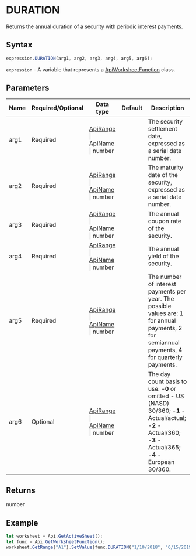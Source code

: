 # DURATION

Returns the annual duration of a security with periodic interest payments.

## Syntax

```javascript
expression.DURATION(arg1, arg2, arg3, arg4, arg5, arg6);
```

`expression` - A variable that represents a [ApiWorksheetFunction](../ApiWorksheetFunction.md) class.

## Parameters

| **Name** | **Required/Optional** | **Data type** | **Default** | **Description** |
| ------------- | ------------- | ------------- | ------------- | ------------- |
| arg1 | Required | [ApiRange](../../ApiRange/ApiRange.md) \| [ApiName](../../ApiName/ApiName.md) \| number |  | The security settlement date, expressed as a serial date number. |
| arg2 | Required | [ApiRange](../../ApiRange/ApiRange.md) \| [ApiName](../../ApiName/ApiName.md) \| number |  | The maturity date of the security, expressed as a serial date number. |
| arg3 | Required | [ApiRange](../../ApiRange/ApiRange.md) \| [ApiName](../../ApiName/ApiName.md) \| number |  | The annual coupon rate of the security. |
| arg4 | Required | [ApiRange](../../ApiRange/ApiRange.md) \| [ApiName](../../ApiName/ApiName.md) \| number |  | The annual yield of the security. |
| arg5 | Required | [ApiRange](../../ApiRange/ApiRange.md) \| [ApiName](../../ApiName/ApiName.md) \| number |  | The number of interest payments per year. The possible values are: 1 for annual payments, 2 for semiannual payments, 4 for quarterly payments. |
| arg6 | Optional | [ApiRange](../../ApiRange/ApiRange.md) \| [ApiName](../../ApiName/ApiName.md) \| number |  | The day count basis to use: -**0** or omitted - US (NASD) 30/360; -**1** - Actual/actual; -**2** - Actual/360; -**3** - Actual/365; -**4** - European 30/360. |

## Returns

number

## Example



```javascript editor-xlsx
let worksheet = Api.GetActiveSheet();
let func = Api.GetWorksheetFunction();
worksheet.GetRange("A1").SetValue(func.DURATION("1/10/2018", "6/15/2019", 0.08, 0.09, 4, 1));
```
